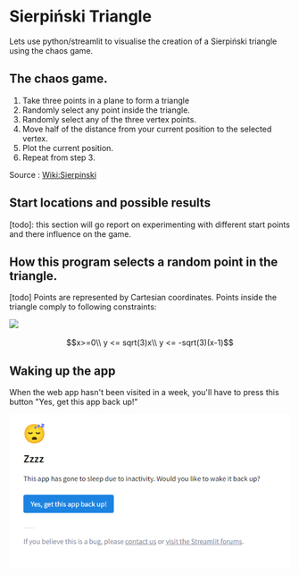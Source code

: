 # Sierpiński Triangle

Lets use python/streamlit to visualise the creation of a Sierpiński triangle using the chaos game.

## The chaos game.

1. Take three points in a plane to form a triangle
2. Randomly select any point inside the triangle.
3. Randomly select any of the three vertex points.
4. Move half of the distance from your current position to the selected vertex.
5. Plot the current position.
6. Repeat from step 3.

Source : [Wiki:Sierpinski](https://en.wikipedia.org/wiki/Sierpi%C5%84ski_triangle#Chaos_game)  

## Start locations and possible results

[todo]: this section will go report on experimenting with different start points and there influence on the game. 

## How this program selects a random point in the triangle.

[todo]
Points are represented by Cartesian coordinates. Points inside the triangle comply to following constraints:

<img src="https://latex.codecogs.com/gif.latex?{\begin{case}
$$
x>=0\\
y <= sqrt(3)x\\
y =< -sqrt(3)(x-1)
}">

```math
x>=0\\
y <= sqrt(3)x\\
y <= -sqrt(3)(x-1)
```

## Waking up the app

When the web app hasn't been visited in a week, you'll have to press this button "Yes, get this app back up!"

![](./images/Zzzz-Streamlit.PNG) 
